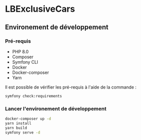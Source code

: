 # LBExclusiveCars
## Environement de développement
### Pré-requis
 * PHP 8.0
 * Composer
 * Symfony CLI
 * Docker
 * Docker-composer
 * Yarn

 Il est possible de vérifier les pré-requis à l'aide de la commande :

 ```bash
symfony check:requirements
 ``` 
### Lancer l'environement de développement
```bash
docker-composer up -d
yarn install
yarn build
symfony serve -d
```